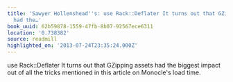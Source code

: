 ```yaml
---
title: 'Sawyer Hollenshead''s: use Rack::Deflater It turns out that GZipping assets
  had the…'
book_uuid: 62b59878-1559-47fb-8b07-92567ece6311
location: '0.738382'
source: readmill
highlighted_on: '2013-07-24T23:35:24.000Z'
---
```


use Rack::Deflater It turns out that GZipping assets had the biggest impact out of all the tricks mentioned in this article on Monocle's load time.